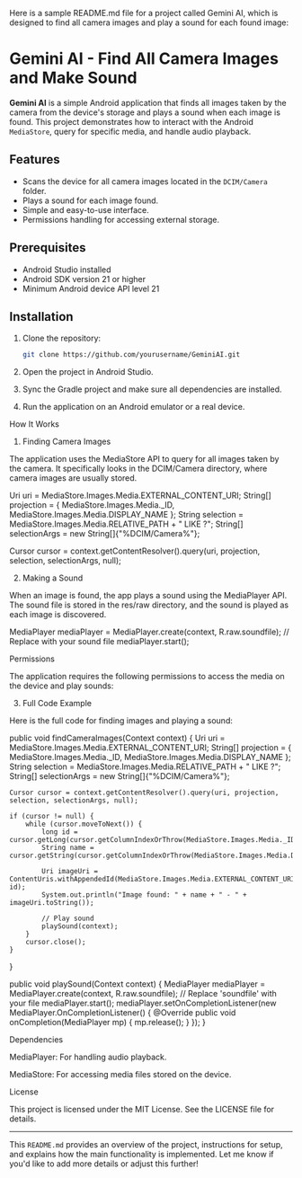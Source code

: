 Here is a sample README.md file for a project called Gemini AI, which is designed to find all camera images and play a sound for each found image:

# Gemini AI - Find All Camera Images and Make Sound

**Gemini AI** is a simple Android application that finds all images taken by the camera from the device's storage and plays a sound when each image is found. This project demonstrates how to interact with the Android `MediaStore`, query for specific media, and handle audio playback.

## Features

- Scans the device for all camera images located in the `DCIM/Camera` folder.
- Plays a sound for each image found.
- Simple and easy-to-use interface.
- Permissions handling for accessing external storage.

## Prerequisites

- Android Studio installed
- Android SDK version 21 or higher
- Minimum Android device API level 21

## Installation

1. Clone the repository:

   ```bash
   git clone https://github.com/yourusername/GeminiAI.git

2. Open the project in Android Studio.


3. Sync the Gradle project and make sure all dependencies are installed.


4. Run the application on an Android emulator or a real device.



How It Works

1. Finding Camera Images

The application uses the MediaStore API to query for all images taken by the camera. It specifically looks in the DCIM/Camera directory, where camera images are usually stored.

Uri uri = MediaStore.Images.Media.EXTERNAL_CONTENT_URI;
String[] projection = { MediaStore.Images.Media._ID, MediaStore.Images.Media.DISPLAY_NAME };
String selection = MediaStore.Images.Media.RELATIVE_PATH + " LIKE ?";
String[] selectionArgs = new String[]{"%DCIM/Camera%"};

Cursor cursor = context.getContentResolver().query(uri, projection, selection, selectionArgs, null);

2. Making a Sound

When an image is found, the app plays a sound using the MediaPlayer API. The sound file is stored in the res/raw directory, and the sound is played as each image is discovered.

MediaPlayer mediaPlayer = MediaPlayer.create(context, R.raw.soundfile); // Replace with your sound file
mediaPlayer.start();

Permissions

The application requires the following permissions to access the media on the device and play sounds:

<uses-permission android:name="android.permission.READ_EXTERNAL_STORAGE"/>
<uses-permission android:name="android.permission.WRITE_EXTERNAL_STORAGE"/>
<uses-permission android:name="android.permission.MEDIA_CONTENT_CONTROL"/>

3. Full Code Example

Here is the full code for finding images and playing a sound:

public void findCameraImages(Context context) {
    Uri uri = MediaStore.Images.Media.EXTERNAL_CONTENT_URI;
    String[] projection = { MediaStore.Images.Media._ID, MediaStore.Images.Media.DISPLAY_NAME };
    String selection = MediaStore.Images.Media.RELATIVE_PATH + " LIKE ?";
    String[] selectionArgs = new String[]{"%DCIM/Camera%"};

    Cursor cursor = context.getContentResolver().query(uri, projection, selection, selectionArgs, null);

    if (cursor != null) {
        while (cursor.moveToNext()) {
            long id = cursor.getLong(cursor.getColumnIndexOrThrow(MediaStore.Images.Media._ID));
            String name = cursor.getString(cursor.getColumnIndexOrThrow(MediaStore.Images.Media.DISPLAY_NAME));

            Uri imageUri = ContentUris.withAppendedId(MediaStore.Images.Media.EXTERNAL_CONTENT_URI, id);
            System.out.println("Image found: " + name + " - " + imageUri.toString());
            
            // Play sound
            playSound(context);
        }
        cursor.close();
    }
}

public void playSound(Context context) {
    MediaPlayer mediaPlayer = MediaPlayer.create(context, R.raw.soundfile); // Replace 'soundfile' with your file
    mediaPlayer.start();
    mediaPlayer.setOnCompletionListener(new MediaPlayer.OnCompletionListener() {
        @Override
        public void onCompletion(MediaPlayer mp) {
            mp.release();
        }
    });
}

Dependencies

MediaPlayer: For handling audio playback.

MediaStore: For accessing media files stored on the device.


License

This project is licensed under the MIT License. See the LICENSE file for details.

---

This `README.md` provides an overview of the project, instructions for setup, and explains how the main functionality is implemented. Let me know if you'd like to add more details or adjust this further!

